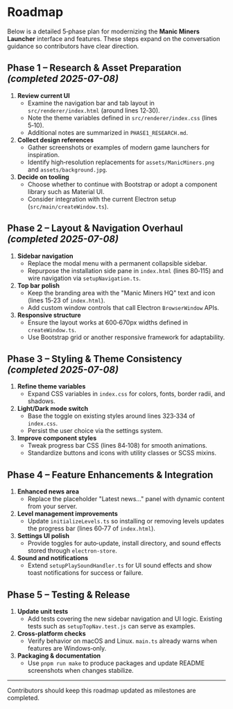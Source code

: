 # Roadmap

Below is a detailed 5‑phase plan for modernizing the **Manic Miners Launcher** interface and features. These steps expand on the conversation guidance so contributors have clear direction.

## Phase 1 – Research & Asset Preparation _(completed 2025-07-08)_

1. **Review current UI**
   - Examine the navigation bar and tab layout in `src/renderer/index.html` (around lines 12‑30).
   - Note the theme variables defined in `src/renderer/index.css` (lines 5‑10).
   - Additional notes are summarized in `PHASE1_RESEARCH.md`.
2. **Collect design references**
   - Gather screenshots or examples of modern game launchers for inspiration.
   - Identify high‑resolution replacements for `assets/ManicMiners.png` and `assets/background.jpg`.
3. **Decide on tooling**
   - Choose whether to continue with Bootstrap or adopt a component library such as Material UI.
   - Consider integration with the current Electron setup (`src/main/createWindow.ts`).

## Phase 2 – Layout & Navigation Overhaul _(completed 2025-07-08)_

1. **Sidebar navigation**
   - Replace the modal menu with a permanent collapsible sidebar.
   - Repurpose the installation side pane in `index.html` (lines 80‑115) and wire navigation via `setupNavigation.ts`.
2. **Top bar polish**
   - Keep the branding area with the "Manic Miners HQ" text and icon (lines 15‑23 of `index.html`).
   - Add custom window controls that call Electron `BrowserWindow` APIs.
3. **Responsive structure**
   - Ensure the layout works at 600‑670px widths defined in `createWindow.ts`.
   - Use Bootstrap grid or another responsive framework for adaptability.

## Phase 3 – Styling & Theme Consistency _(completed 2025-07-08)_

1. **Refine theme variables**
   - Expand CSS variables in `index.css` for colors, fonts, border radii, and shadows.
2. **Light/Dark mode switch**
   - Base the toggle on existing styles around lines 323‑334 of `index.css`.
   - Persist the user choice via the settings system.
3. **Improve component styles**
   - Tweak progress bar CSS (lines 84‑108) for smooth animations.
   - Standardize buttons and icons with utility classes or SCSS mixins.

## Phase 4 – Feature Enhancements & Integration

1. **Enhanced news area**
   - Replace the placeholder "Latest news…" panel with dynamic content from your server.
2. **Level management improvements**
   - Update `initializeLevels.ts` so installing or removing levels updates the progress bar (lines 60‑77 of `index.html`).
3. **Settings UI polish**
   - Provide toggles for auto‑update, install directory, and sound effects stored through `electron-store`.
4. **Sound and notifications**
   - Extend `setupPlaySoundHandler.ts` for UI sound effects and show toast notifications for success or failure.

## Phase 5 – Testing & Release

1. **Update unit tests**
   - Add tests covering the new sidebar navigation and UI logic. Existing tests such as `setupTopNav.test.js` can serve as examples.
2. **Cross-platform checks**
   - Verify behavior on macOS and Linux. `main.ts` already warns when features are Windows‑only.
3. **Packaging & documentation**
   - Use `pnpm run make` to produce packages and update README screenshots when changes stabilize.

---

Contributors should keep this roadmap updated as milestones are completed.
